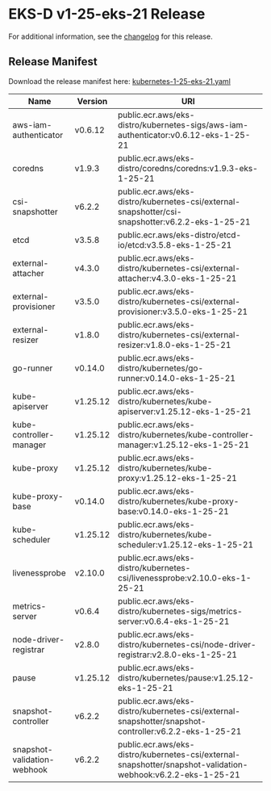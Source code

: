 # EKS-D v1-25-eks-21 Release

For additional information, see the [changelog](CHANGELOG-v1-25-eks-21.md) for this release.

## Release Manifest

Download the release manifest here: [kubernetes-1-25-eks-21.yaml](https://distro.eks.amazonaws.com/kubernetes-1-25/kubernetes-1-25-eks-21.yaml)

| Name | Version | URI |
|------|---------|-----|
| aws-iam-authenticator | v0.6.12 | public.ecr.aws/eks-distro/kubernetes-sigs/aws-iam-authenticator:v0.6.12-eks-1-25-21 |
| coredns | v1.9.3 | public.ecr.aws/eks-distro/coredns/coredns:v1.9.3-eks-1-25-21 |
| csi-snapshotter | v6.2.2 | public.ecr.aws/eks-distro/kubernetes-csi/external-snapshotter/csi-snapshotter:v6.2.2-eks-1-25-21 |
| etcd | v3.5.8 | public.ecr.aws/eks-distro/etcd-io/etcd:v3.5.8-eks-1-25-21 |
| external-attacher | v4.3.0 | public.ecr.aws/eks-distro/kubernetes-csi/external-attacher:v4.3.0-eks-1-25-21 |
| external-provisioner | v3.5.0 | public.ecr.aws/eks-distro/kubernetes-csi/external-provisioner:v3.5.0-eks-1-25-21 |
| external-resizer | v1.8.0 | public.ecr.aws/eks-distro/kubernetes-csi/external-resizer:v1.8.0-eks-1-25-21 |
| go-runner | v0.14.0 | public.ecr.aws/eks-distro/kubernetes/go-runner:v0.14.0-eks-1-25-21 |
| kube-apiserver | v1.25.12 | public.ecr.aws/eks-distro/kubernetes/kube-apiserver:v1.25.12-eks-1-25-21 |
| kube-controller-manager | v1.25.12 | public.ecr.aws/eks-distro/kubernetes/kube-controller-manager:v1.25.12-eks-1-25-21 |
| kube-proxy | v1.25.12 | public.ecr.aws/eks-distro/kubernetes/kube-proxy:v1.25.12-eks-1-25-21 |
| kube-proxy-base | v0.14.0 | public.ecr.aws/eks-distro/kubernetes/kube-proxy-base:v0.14.0-eks-1-25-21 |
| kube-scheduler | v1.25.12 | public.ecr.aws/eks-distro/kubernetes/kube-scheduler:v1.25.12-eks-1-25-21 |
| livenessprobe | v2.10.0 | public.ecr.aws/eks-distro/kubernetes-csi/livenessprobe:v2.10.0-eks-1-25-21 |
| metrics-server | v0.6.4 | public.ecr.aws/eks-distro/kubernetes-sigs/metrics-server:v0.6.4-eks-1-25-21 |
| node-driver-registrar | v2.8.0 | public.ecr.aws/eks-distro/kubernetes-csi/node-driver-registrar:v2.8.0-eks-1-25-21 |
| pause | v1.25.12 | public.ecr.aws/eks-distro/kubernetes/pause:v1.25.12-eks-1-25-21 |
| snapshot-controller | v6.2.2 | public.ecr.aws/eks-distro/kubernetes-csi/external-snapshotter/snapshot-controller:v6.2.2-eks-1-25-21 |
| snapshot-validation-webhook | v6.2.2 | public.ecr.aws/eks-distro/kubernetes-csi/external-snapshotter/snapshot-validation-webhook:v6.2.2-eks-1-25-21 |
